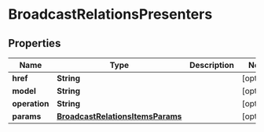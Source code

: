 

# BroadcastRelationsPresenters

## Properties

Name | Type | Description | Notes
------------ | ------------- | ------------- | -------------
**href** | **String** |  |  [optional]
**model** | **String** |  |  [optional]
**operation** | **String** |  |  [optional]
**params** | [**BroadcastRelationsItemsParams**](BroadcastRelationsItemsParams.md) |  |  [optional]



